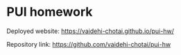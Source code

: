 # PUI homework

Deployed website: https://vaidehi-chotai.github.io/pui-hw/

Repository link: https://github.com/vaidehi-chotai/pui-hw


